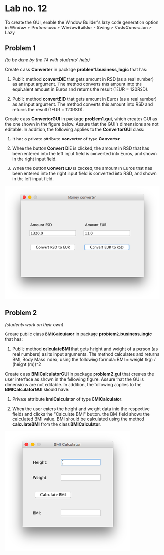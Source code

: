 # Lab no. 12

To create the GUI, enable the Window Builder's lazy code generation option in
Window > Preferences > WindowBuilder > Swing > CodeGeneration > Lazy

## Problem 1
*(to be done by the TA with students' help)*

Create class **Converter** in package **problem1.business_logic** that has:

1. Public method **convertDIE** that gets amount in RSD (as a real number) as an input argument. The
method converts this amount into the equivalent amount in Euros and returns the result (1EUR = 120RSD).

2. Public method **convertEID** that gets amount in Euros (as a real number) as an input argument. The
method converts this amount into RSD and returns the result (1EUR = 120RSD).

Create class **ConvertorGUI** in package **problem1.gui**, which creates GUI as the one shown in the figure below. Assure that the GUI's dimensions are not editable. In addition, the following applies to the **ConvertorGUI** class:

1. It has a private attribute **converter** of type **Converter**

2. When the button **Convert DIE** is clicked, the amount in RSD that has been entered into the left input field
is converted into Euros, and shown in the right input field.

3. When the button **Convert EID** is clicked, the amount in Euros that has been entered into the right input field
is converted into RSD, and shown in the left input field.

![ConverterGUI](../images/converter-gui.png)

## Problem 2
*(students work on their own)*

Create public class **BMICalculator** in package **problem2.business_logic** that has:

1. Public method **calculateBMI** that gets height and weight of a person (as real numbers) as its input arguments. The method calculates and returns BMI, Body Mass Index, using the following formula:
BMI = weight (kg) / (height (m))^2

Create class **BMICalculatorGUI** in package **problem2.gui** that creates the user interface as shown in
the following figure. Assure that the GUI's dimensions are not editable. In addition, the following applies to the **BMICalculatorGUI** should have:

1. Private attribute **bmiCalculator** of type **BMICalculator**.

2. When the user enters the height and weight data into the respective fields and clicks
the "Calculate BMI" button, the BMI field shows the calculated BMI value. BMI should be calculated using
the method **calculateBMI** from the class **BMICalculator**.

![BMICalculatorGUI](../images/bmi-gui.png)
